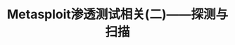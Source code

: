 ---
layout: post
keywords: blog
description: "Metasploit渗透测试相关(二)——探测与扫描"
title: "Metasploit渗透测试相关(二)——探测与扫描"
categories: [learning, Metasploit]
tags: [Metasploit,渗透]
group: archive
icon: file-o

---